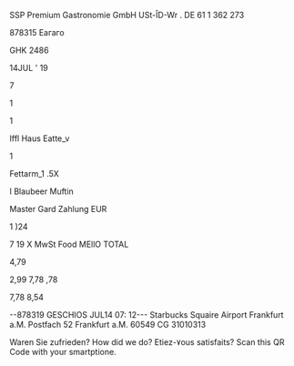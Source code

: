 SSP  Premium  Gastronomie  GmbH
USt-ÎD-Wr .  DE  61 1  362 273

878315  Еагаго

GHK  2486

14JUL ' 19

7

1

1

Iffl  Haus
 Eatte_v

1

Fettarm_1 .5X

I Blaubeer  Muftin

Master  Gard
Zahlung  EUR

1 )24

7
19  X  MwSt  Food
MEllO  TOTAL

4,79

2,99
7,78
,78

7,78
8,54

--878319  GESCHIOS  JUL14  07: 12---
Starbucks  Squaire
Airport  Frankfurt  a.M.
Postfach  52  Frankfurt  a.M.  60549
CG  31010313

Waren  Sie  zufrieden?
How  did  we  do?
Etiez-٧ous  satisfaits?
Scan  this  QR  Code
with  your  smartptione.

